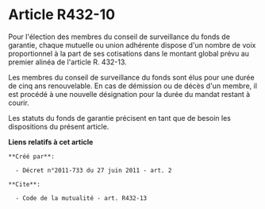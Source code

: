# Article R432-10

Pour l'élection des membres du conseil de surveillance du fonds de garantie, chaque mutuelle ou union adhérente dispose d'un
nombre de voix proportionnel à la part de ses cotisations dans le montant global prévu au premier alinéa de l'article R.
432-13. 

Les membres du conseil de surveillance du fonds sont élus pour une durée de cinq ans renouvelable. En cas de démission ou de
décès d'un membre, il est procédé à une nouvelle désignation pour la durée du mandat restant à courir. 

Les statuts du fonds de garantie précisent en tant que de besoin les dispositions du présent article.

**Liens relatifs à cet article**

	**Créé par**:

	  - Décret n°2011-733 du 27 juin 2011 - art. 2

	**Cite**:

	  - Code de la mutualité - art. R432-13
